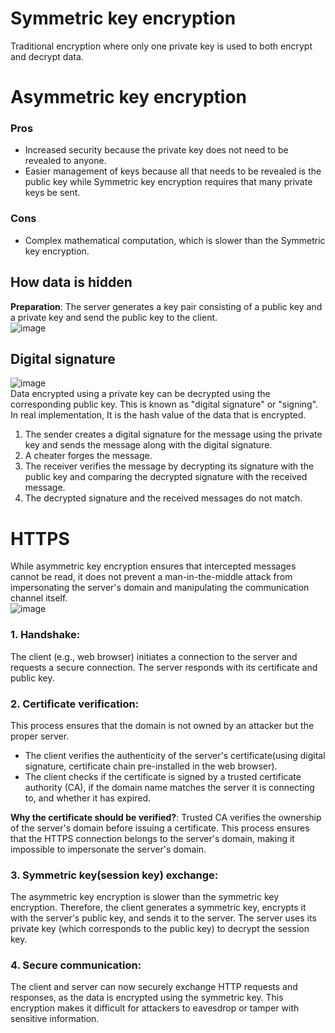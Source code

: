 # Symmetric key encryption
Traditional encryption where only one private key is used to both encrypt and decrypt data.

# Asymmetric key encryption
### Pros
- Increased security because the private key does not need to be revealed to anyone.
- Easier management of keys because all that needs to be revealed is the public key while Symmetric key encryption requires that many private keys be sent.
### Cons
- Complex mathematical computation, which is slower than the Symmetric key encryption.
## How data is hidden
**Preparation**: The server generates a key pair consisting of a public key and a private key and send the public key to the client.<br>
![image](https://user-images.githubusercontent.com/67142421/222992037-5f45d95f-5a57-4a36-af02-6b1850d03899.png)

## Digital signature
![image](https://github.com/vacu9708/Fundamental-knowledge/assets/67142421/6de94ece-9792-4820-85a3-740ba922916e)<br>
Data encrypted using a private key can be decrypted using the corresponding public key. This is known as "digital signature" or "signing".<br>
In real implementation, It is the hash value of the data that is encrypted.
1. The sender creates a digital signature for the message using the private key and sends the message along with the digital signature.
2. A cheater forges the message.
3. The receiver verifies the message by decrypting its signature with the public key and comparing the decrypted signature with the received message.
4. The decrypted signature and the received messages do not match.

# HTTPS
While asymmetric key encryption ensures that intercepted messages cannot be read, it does not prevent a man-in-the-middle attack from impersonating the server's domain and manipulating the communication channel itself.<br>
![image](https://github.com/vacu9708/Fundamental-knowledge/assets/67142421/2801946a-5c97-45ca-a9fd-d7d8d3219369)<br>
### 1. Handshake:
The client (e.g., web browser) initiates a connection to the server and requests a secure connection. The server responds with its certificate and public key.

### 2. Certificate verification:
This process ensures that the domain is not owned by an attacker but the proper server.
- The client verifies the authenticity of the server's certificate(using digital signature, certificate chain pre-installed in the web browser).
- The client checks if the certificate is signed by a trusted certificate authority (CA), if the domain name matches the server it is connecting to, and whether it has expired.

**Why the certificate should be verified?**: Trusted CA verifies the ownership of the server's domain before issuing a certificate. This process ensures that the HTTPS connection belongs to the server's domain, making it impossible to impersonate the server's domain.

### 3. Symmetric key(session key) exchange:
The asymmetric key encryption is slower than the symmetric key encryption.
Therefore, the client generates a symmetric key, encrypts it with the server's public key, and sends it to the server. The server uses its private key (which corresponds to the public key) to decrypt the session key.

### 4. Secure communication:
The client and server can now securely exchange HTTP requests and responses, as the data is encrypted using the symmetric key. This encryption makes it difficult for attackers to eavesdrop or tamper with sensitive information.
